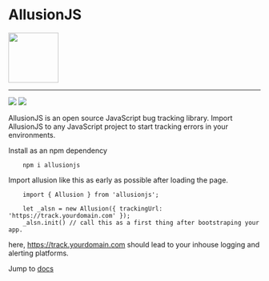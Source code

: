 # AllusionJS

<img src="https://github.com/csmadhav/allusionjs/raw/master/logo.png" width="100">

----

<img src="https://api.travis-ci.org/csmadhav/allusion.svg?branch=master">
<img src="https://codecov.io/gh/csmadhav/allusion/branch/master/graphs/badge.svg?branch=master">

AllusionJS is an open source JavaScript bug tracking library. Import AllusionJS to any JavaScript project to start tracking errors in your environments.

Install as an npm dependency

```
    npm i allusionjs
```

Import allusion like this as early as possible after loading the page.

```
    import { Allusion } from 'allusionjs';

    let _alsn = new Allusion({ trackingUrl: 'https://track.yourdomain.com' });
    _alsn.init() // call this as a first thing after bootstraping your app.
```

here, <https://track.yourdomain.com> should lead to your inhouse logging and alerting platforms.

Jump to <a href="https://csmadhav.github.io/allusion/docs/what-and-how">docs</a>
